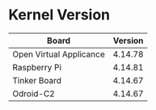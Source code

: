 
# Kernel Version

| Board | Version |
|-------|---------|
| Open Virtual Applicance | 4.14.78 |
| Raspberry Pi | 4.14.81 |
| Tinker Board | 4.14.67 |
| Odroid-C2 | 4.14.67 |
